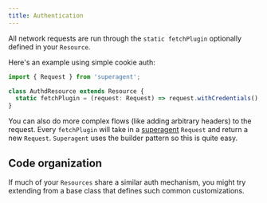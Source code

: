 ```yaml
---
title: Authentication
---
```

All network requests are run through the `static fetchPlugin` optionally
defined in your `Resource`.

Here's an example using simple cookie auth:

```typescript
import { Request } from 'superagent';

class AuthdResource extends Resource {
  static fetchPlugin = (request: Request) => request.withCredentials();
}
```

You can also do more complex flows (like adding arbitrary headers) to
the request. Every `fetchPlugin` will take in a [superagent](http://visionmedia.github.io/superagent/)
`Request` and return a new `Request`. `Superagent` uses the builder
pattern so this is quite easy.

## Code organization

If much of your `Resources` share a similar auth mechanism, you might
try extending from a base class that defines such common customizations.
